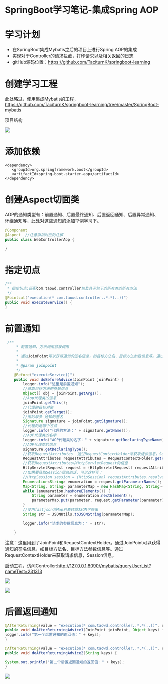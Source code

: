 # SpringBoot学习笔记-集成Spring AOP

# 学习计划

- 在SpringBoot集成Mybatis之后的项目上进行Spring AOP的集成
- 实现对于Controller的请求拦截，打印请求以及相关返回的日志
- gitHub源码位置：https://github.com/TaciturnK/springboot-learning


# 创建学习工程

此处略过，使用集成Mybatis的工程，https://github.com/TaciturnK/springboot-learning/tree/master/SpringBoot-mybatis

项目结构

![](https://i.imgur.com/JQXwyaG.png)

# 添加依赖

```
<dependency>  
   <groupId>org.springframework.boot</groupId>  
   <artifactId>spring-boot-starter-aop</artifactId>  
</dependency>  
```

# 创建Aspect切面类

AOP的通知类型有：前置通知、后置最终通知、后置返回通知、后置异常通知、环绕通知等，此处对这些通知的添加举例学习下。

```java
@Component  
@Aspect  //注意添加对应的注解
public class WebControllerAop {  

}  
```

# 指定切点

```java
/**
 * 指定切点:匹配com.taowd.controller包及其子包下的所有类的所有方法
 */
@Pointcut("execution(* com.taowd.controller..*.*(..))")
public void executeService() {
}
```

# 前置通知

```java
 /**
     * 前置通知，方法调用前被调用
     *
     * 通过JoinPoint可以获得通知的签名信息，如目标方法名、目标方法参数信息等。通过RequestContextHolder来获取请求信息，Session信息。
     *
     * @param joinpoint
     */
    @Before("executeService()")
    public void doBeforeAdvice(JoinPoint joinPoint) {
        logger.info("这里是前置通知");
        //获取目标方法的参数信息
        Object[] obj = joinPoint.getArgs();
        //Aop代理类的信息
        joinPoint.getThis();
        //代理的目标对象
        joinPoint.getTarget();
        //用的最多 通知的签名
        Signature signature = joinPoint.getSignature();
        //代理的是哪个方法
        logger.info("代理的方法：" + signature.getName());
        //AOP代理类的名字
        logger.info("AOP代理类的名字：" + signature.getDeclaringTypeName());
        //AOP代理类的信息
        signature.getDeclaringType();
        //获取RequestAttributes  通过RequestContextHolder来获取请求信息，Session信息。
        RequestAttributes requestAttributes = RequestContextHolder.getRequestAttributes();
        //获取RequestAttributes中HttpServletRequest的信息
        HttpServletRequest request = (HttpServletRequest) requestAttributes.resolveReference(RequestAttributes.REFERENCE_REQUEST);
        //如果要获取Session信息的话，可以这样写：
        //HttpSession session = (HttpSession) requestAttributes.resolveReference(RequestAttributes.REFERENCE_SESSION);
        Enumeration<String> enumeration = request.getParameterNames();
        Map<String, String> parameterMap = new HashMap<String, String>();
        while (enumeration.hasMoreElements()) {
            String parameter = enumeration.nextElement();
            parameterMap.put(parameter, request.getParameter(parameter));
        }
        //使用fastjson将Map对象转成JSON字符串
        String str = JSONUtils.toJSONString(parameterMap);

        logger.info("请求的参数信息为：" + str);

    }
```

注意：这里用到了JoinPoint和RequestContextHolder。通过JoinPoint可以获得通知的签名信息，如目标方法名、目标方法参数信息等。通过RequestContextHolder来获取请求信息，Session信息。

启动工程，访问Controller:http://127.0.0.1:8090//mybatis/queryUserList?nameTest=231313

![](https://i.imgur.com/I3ulNlx.png)

![](https://i.imgur.com/ZG8lFHh.png)

# 后置返回通知

```java
@AfterReturning(value = "execution(* com.taowd.controller..*.*(..))", returning = "keys")
public void doAfterReturningAdvice1(JoinPoint joinPoint, Object keys) {
logger.info("第一个后置通知的返回值：" + keys);
}

@AfterReturning(value = "execution(* com.taowd.controller..*.*(..))", returning = "keys", argNames = "keys")
public void doAfterReturningAdvice2(String keys) {

System.out.println("第二个后置返回通知的返回值：" + keys);
}
```

![](https://i.imgur.com/OHL51MI.png)